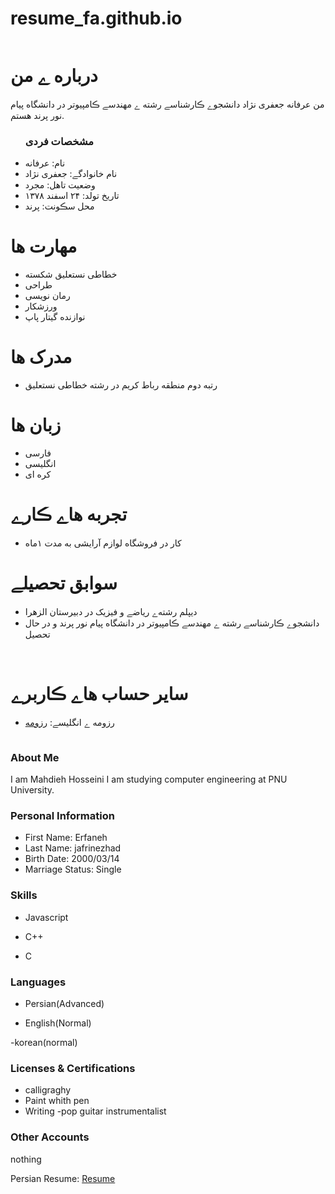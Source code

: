 # resume_fa.github.io<div dir="rtl">
  <img src="" />
  <h1> درباره ے من</h1>
  <p> من عرفانه جعفری نژاد دانشجوے ڪارشناسے رشته ے مهندسے ڪامپیوتر در دانشگاه پیام نور پرند هستم.</p>
  
  <ul>
    <h3> مشخصات فردی</h3>
  <li>نام: عرفانه</li>
  <li>نام خانوادگے: جعفری نژاد</li>
  <li>وضعیت تاهل: مجرد</li>
  <li>تاریخ تولد: ۲۴ اسفند ۱۳۷۸</li>
  <li>محل سڪونت: پرند</li>
</ul>

  
<h1>مهارت ها</h1>

<ul>
  <li>خطاطی نستعلیق شکسته

  <li>طراحی</li>
  <li>رمان نویسی</li>
  <li>ورزشکار</li>
  <li>نوازنده گیتار پاپ</li>
</ul>

<h1> مدرک ها</h1>
<ul>
  <li>رتبه دوم منطقه رباط کریم  در رشته خطاطی نستعلیق</li>
</ul>

<h1> زبان ها</h1>
<ul>
  <li>فارسی</li>
  <li>انگلیسی</li>
  <li>کره ای</li>
</ul>

<h1> تجربه هاے ڪارے </h1>
<ul>
   <li>کار در فروشگاه لوازم آرایشی به مدت ۱ماه</li>
</ul>

<h1> سوابق تحصیلے </h1>
<ul>
   <li>دیپلم رشته‌ے ریاضے و فیزیک در دبیرستان الزهرا</li>
   <li> دانشجوے ڪارشناسے رشته ے مهندسے ڪامپیوتر در دانشگاه پیام نور پرند و در حال تحصیل</li>
</ul>

<br/>

<h1> سایر حساب هاے ڪاربرے </h1>
<ul>
  <li>رزومه ے انگلیسے: <a href="https://resume-fa.github.io/"> رزومه </a></li>
</ul>
<img src="" />

### About Me

I am Mahdieh Hosseini
I am studying computer engineering at PNU University.

### Personal Information

- First Name: Erfaneh
- Last Name: jafrinezhad
- Birth Date: 2000/03/14
- Marriage Status: Single

### Skills

+ Javascript

+ C++

+ C

### Languages

- Persian(Advanced)

- English(Normal)

-korean(normal)

### Licenses & Certifications

- calligraghy
- Paint whith pen 
- Writing 
-pop guitar instrumentalist

### Other Accounts
  nothing
  
  Persian Resume: <a href=""> Resume </a>
